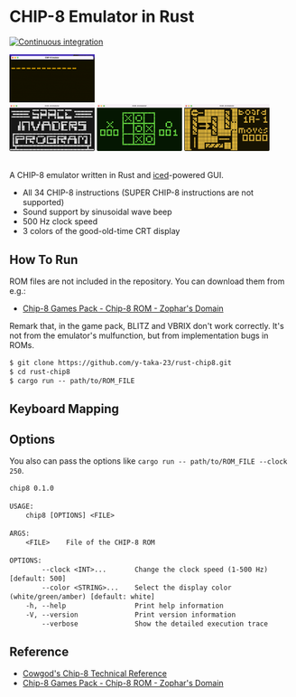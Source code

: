 CHIP-8 Emulator in Rust
========================

[![Continuous integration](https://github.com/y-taka-23/rust-chip8/actions/workflows/ci.yml/badge.svg)](https://github.com/y-taka-23/rust-chip8/actions/workflows/ci.yml)

<img src="images/screenshot.gif" width="30%">

<div>
  <img src="images/screenshot_white.png" width="30%">
  <img src="images/screenshot_green.png" width="30%">
  <img src="images/screenshot_amber.png" width="30%">
</div>

<br>

A CHIP-8 emulator written in Rust and [iced](https://github.com/iced-rs/iced)-powered GUI.

* All 34 CHIP-8 instructions (SUPER CHIP-8 instructions are not supported)
* Sound support by sinusoidal wave beep
* 500 Hz clock speed
* 3 colors of the good-old-time CRT display


How To Run
------------------------

ROM files are not included in the repository. You can download them from e.g.:

* [Chip-8 Games Pack - Chip-8 ROM - Zophar's Domain](https://www.zophar.net/pdroms/chip8/chip-8-games-pack.html)

Remark that, in the game pack, BLITZ and VBRIX don't work correctly. It's not from the emulator's mulfunction, but from implementation bugs in ROMs.

```console
$ git clone https://github.com/y-taka-23/rust-chip8.git
$ cd rust-chip8
$ cargo run -- path/to/ROM_FILE
```

Keyboard Mapping
------------------------



Options
------------------------

You also can pass the options like `cargo run -- path/to/ROM_FILE --clock 250`.

```
chip8 0.1.0

USAGE:
    chip8 [OPTIONS] <FILE>

ARGS:
    <FILE>    File of the CHIP-8 ROM

OPTIONS:
        --clock <INT>...       Change the clock speed (1-500 Hz) [default: 500]
        --color <STRING>...    Select the display color (white/green/amber) [default: white]
    -h, --help                 Print help information
    -V, --version              Print version information
        --verbose              Show the detailed execution trace

```

Reference
------------------------

* [Cowgod's Chip-8 Technical Reference](http://devernay.free.fr/hacks/chip8/C8TECH10.HTM)
* [Chip-8 Games Pack - Chip-8 ROM - Zophar's Domain](https://www.zophar.net/pdroms/chip8/chip-8-games-pack.html)
